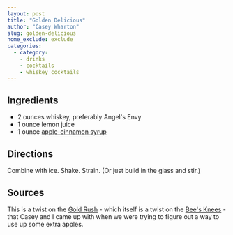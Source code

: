 ```yaml
---
layout: post
title: "Golden Delicious"
author: "Casey Wharton"
slug: golden-delicious
home_exclude: exclude
categories:
  - category:
    - drinks
    - cocktails
    - whiskey cocktails
---
```


## Ingredients

- 2 ounces whiskey, preferably Angel's Envy
- 1 ounce lemon juice
- 1 ounce [apple-cinnamon syrup](/apple-cinnamon-syrup.html)

## Directions

Combine with ice. Shake. Strain. (Or just build in the glass and stir.)

## Sources

This is a twist on the [Gold Rush](/gold-rush.html) - which itself is a twist on the [Bee's Knees](/bees-knees.html) - that Casey and I came up with when we were trying to figure out a way to use up some extra apples.
